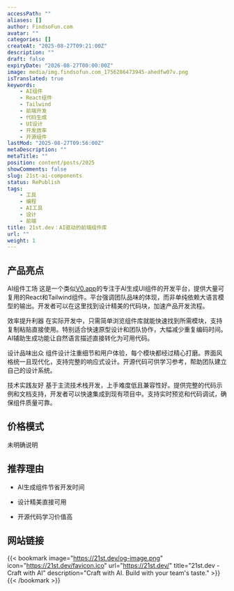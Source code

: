 ```yaml
---
accessPath: ""
aliases: []
author: FindsoFun.com
avatar: ""
categories: []
createAt: "2025-08-27T09:21:00Z"
description: ""
draft: false
expiryDate: "2026-08-27T00:00:00Z"
image: media/img.findsofun.com_1756286473945-ahedfw07v.png
isTranslated: true
keywords:
    - AI组件
    - React组件
    - Tailwind
    - 前端开发
    - 代码生成
    - UI设计
    - 开发效率
    - 开源组件
lastMod: "2025-08-27T09:56:00Z"
metaDescription: ""
metaTitle: ""
position: content/posts/2025
showComments: false
slug: 21st-ai-components
status: RePublish
tags:
    - 工具
    - 编程
    - AI工具
    - 设计
    - 前端
title: 21st.dev：AI驱动的前端组件库
url: ""
weight: 1
---
```

## 产品亮点
AI组件工场
这是一个类似[V0.app](http://v0.app/)的专注于AI生成UI组件的开发平台，提供大量可复用的React和Tailwind组件。平台强调团队品味的体现，而非单纯依赖大语言模型的输出。开发者可以在这里找到设计精美的代码块，加速产品开发流程。

效率提升利器
在实际开发中，只需简单浏览组件库就能快速找到所需模块，支持复制粘贴直接使用。特别适合快速原型设计和团队协作，大幅减少重复编码时间。AI辅助生成功能让自然语言描述直接转化为可用代码。

设计品味出众
组件设计注重细节和用户体验，每个模块都经过精心打磨。界面风格统一且现代化，支持完整的响应式设计。开源代码可供学习参考，帮助团队建立自己的设计系统。

技术实践友好
基于主流技术栈开发，上手难度低且兼容性好。提供完整的代码示例和文档支持，开发者可以快速集成到现有项目中。支持实时预览和代码调试，确保组件质量可靠。

## 价格模式
<!--more-->未明确说明

## 推荐理由
- AI生成组件节省开发时间

- 设计精美直接可用

- 开源代码学习价值高

## 网站链接
{{< bookmark image="https://21st.dev/og-image.png" icon="https://21st.dev/favicon.ico" url="https://21st.dev/" title="21st.dev - Craft with AI" description="Craft with AI. Build with your team's taste." >}}
{{< /bookmark >}}

